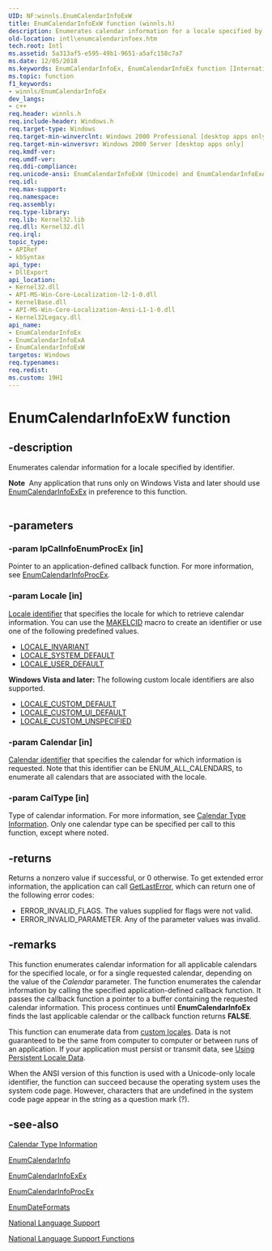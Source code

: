 ```yaml
---
UID: NF:winnls.EnumCalendarInfoExW
title: EnumCalendarInfoExW function (winnls.h)
description: Enumerates calendar information for a locale specified by identifier.Note  Any application that runs only on Windows Vista and later should use EnumCalendarInfoExEx in preference to this function.
old-location: intl\enumcalendarinfoex.htm
tech.root: Intl
ms.assetid: 5a313af5-e595-49b1-9651-a5afc158c7a7
ms.date: 12/05/2018
ms.keywords: EnumCalendarInfoEx, EnumCalendarInfoEx function [Internationalization for Windows Applications], EnumCalendarInfoExA, EnumCalendarInfoExW, _win32_EnumCalendarInfoEx, intl.enumcalendarinfoex, winnls/EnumCalendarInfoEx, winnls/EnumCalendarInfoExA, winnls/EnumCalendarInfoExW
ms.topic: function
f1_keywords:
- winnls/EnumCalendarInfoEx
dev_langs:
- c++
req.header: winnls.h
req.include-header: Windows.h
req.target-type: Windows
req.target-min-winverclnt: Windows 2000 Professional [desktop apps only]
req.target-min-winversvr: Windows 2000 Server [desktop apps only]
req.kmdf-ver: 
req.umdf-ver: 
req.ddi-compliance: 
req.unicode-ansi: EnumCalendarInfoExW (Unicode) and EnumCalendarInfoExA (ANSI)
req.idl: 
req.max-support: 
req.namespace: 
req.assembly: 
req.type-library: 
req.lib: Kernel32.lib
req.dll: Kernel32.dll
req.irql: 
topic_type:
- APIRef
- kbSyntax
api_type:
- DllExport
api_location:
- Kernel32.dll
- API-MS-Win-Core-Localization-l2-1-0.dll
- KernelBase.dll
- API-MS-Win-Core-Localization-Ansi-L1-1-0.dll
- Kernel32Legacy.dll
api_name:
- EnumCalendarInfoEx
- EnumCalendarInfoExA
- EnumCalendarInfoExW
targetos: Windows
req.typenames: 
req.redist: 
ms.custom: 19H1
---
```


# EnumCalendarInfoExW function


## -description


Enumerates calendar information for a locale specified by identifier.
<div class="alert"><b>Note</b>  Any application that runs only on Windows Vista and later should use <a href="https://docs.microsoft.com/windows/desktop/api/winnls/nf-winnls-enumcalendarinfoexex">EnumCalendarInfoExEx</a> in preference to this function.</div><div> </div>

## -parameters




### -param lpCalInfoEnumProcEx [in]

Pointer to an application-defined callback function. For more information, see <a href="https://docs.microsoft.com/previous-versions/windows/desktop/legacy/dd317807(v=vs.85)">EnumCalendarInfoProcEx</a>.


### -param Locale [in]


<a href="https://docs.microsoft.com/windows/desktop/Intl/locale-identifiers">Locale identifier</a> that specifies the locale for which to retrieve calendar information. You can use the <a href="https://docs.microsoft.com/windows/desktop/api/winnt/nf-winnt-makelcid">MAKELCID</a> macro to create an identifier or use one of the following predefined values. 

<ul>
<li>
<a href="https://docs.microsoft.com/windows/desktop/Intl/locale-invariant">LOCALE_INVARIANT</a>
</li>
<li>
<a href="https://docs.microsoft.com/windows/desktop/Intl/locale-system-default">LOCALE_SYSTEM_DEFAULT</a>
</li>
<li>
<a href="https://docs.microsoft.com/windows/desktop/Intl/locale-user-default">LOCALE_USER_DEFAULT</a>
</li>
</ul>
<b>Windows Vista and later:</b> The following custom locale identifiers are also supported.

<ul>
<li>
<a href="https://docs.microsoft.com/windows/desktop/Intl/locale-custom-constants">LOCALE_CUSTOM_DEFAULT</a>
</li>
<li>
<a href="https://docs.microsoft.com/windows/desktop/Intl/locale-custom-constants">LOCALE_CUSTOM_UI_DEFAULT</a>
</li>
<li>
<a href="https://docs.microsoft.com/windows/desktop/Intl/locale-custom-constants">LOCALE_CUSTOM_UNSPECIFIED</a>
</li>
</ul>

### -param Calendar [in]


<a href="https://docs.microsoft.com/windows/desktop/Intl/calendar-identifiers">Calendar identifier</a> that specifies the calendar for which information is requested. Note that this identifier can be ENUM_ALL_CALENDARS, to enumerate all calendars that are associated with the locale.


### -param CalType [in]

Type of calendar information. For more information, see <a href="https://docs.microsoft.com/windows/desktop/Intl/calendar-type-information">Calendar Type Information</a>. Only one calendar type can be specified per call to this function, except where noted.


## -returns



Returns a nonzero value if successful, or 0 otherwise. To get extended error information, the application can call <a href="https://docs.microsoft.com/windows/desktop/api/errhandlingapi/nf-errhandlingapi-getlasterror">GetLastError</a>, which can return one of the following error codes:

<ul>
<li>ERROR_INVALID_FLAGS. The values supplied for flags were not valid.</li>
<li>ERROR_INVALID_PARAMETER. Any of the parameter values was invalid.</li>
</ul>



## -remarks



This function enumerates calendar information for all applicable calendars for the specified locale, or for a single requested calendar, depending on the value of the <i>Calendar</i> parameter. The function enumerates the calendar information by calling the specified application-defined callback function. It passes the callback function a pointer to a buffer containing the requested calendar information. This process continues until <b>EnumCalendarInfoEx</b> finds the last applicable calendar or the callback function returns <b>FALSE</b>.

This function can enumerate data from <a href="https://docs.microsoft.com/windows/desktop/Intl/custom-locales">custom locales</a>. Data is not guaranteed to be the same from computer to computer or between runs of an application. If your application must persist or transmit data, see <a href="https://docs.microsoft.com/windows/desktop/Intl/using-persistent-locale-data">Using Persistent Locale Data</a>.

When the ANSI version of this function is used with a Unicode-only locale identifier, the function can succeed because the operating system uses the system code page. However, characters that are undefined in the system code page appear in the string as a question mark (?).




## -see-also




<a href="https://docs.microsoft.com/windows/desktop/Intl/calendar-type-information">Calendar Type Information</a>



<a href="https://docs.microsoft.com/windows/desktop/api/winnls/nf-winnls-enumcalendarinfoa">EnumCalendarInfo</a>



<a href="https://docs.microsoft.com/windows/desktop/api/winnls/nf-winnls-enumcalendarinfoexex">EnumCalendarInfoExEx</a>



<a href="https://docs.microsoft.com/previous-versions/windows/desktop/legacy/dd317807(v=vs.85)">EnumCalendarInfoProcEx</a>



<a href="https://docs.microsoft.com/windows/desktop/api/winnls/nf-winnls-enumdateformatsa">EnumDateFormats</a>



<a href="https://docs.microsoft.com/windows/desktop/Intl/national-language-support">National Language Support</a>



<a href="https://docs.microsoft.com/windows/desktop/Intl/national-language-support-functions">National Language Support Functions</a>
 

 

